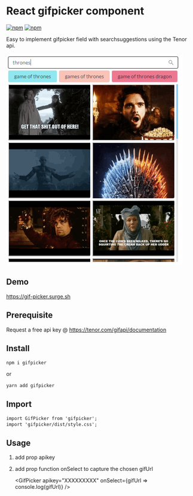 # React gifpicker component

[![npm](https://img.shields.io/static/v1?label=npm&message=v1.1.0&color=informational)](https://www.npmjs.com/package/gifpicker)
[![npm](https://img.shields.io/static/v1?label=minified%20size&message=80,08%20kB&color=success)](https://www.npmjs.com/package/gifpicker)

Easy to implement gifpicker field with searchsuggestions using the Tenor api.

![alt text](https://raw.githubusercontent.com/verhulstd/gifpicker/npm-library/shot.png "Component screenshot")

## Demo

https://gif-picker.surge.sh

## Prerequisite

Request a free api key @ https://tenor.com/gifapi/documentation

## Install

    npm i gifpicker

or

    yarn add gifpicker

## Import

    import GifPicker from 'gifpicker';
    import 'gifpicker/dist/style.css';

## Usage

1.  add prop apikey
2.  add prop function onSelect to capture the chosen gifUrl

    <GifPicker apikey="XXXXXXXXX" onSelect={gifUrl => console.log(gifUrl)} />
